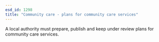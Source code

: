 ```yaml
---
esd_id: 1298
title: "Community care - plans for community care services"
---
```


A local authority must prepare, publish and keep under review plans for community care services.

